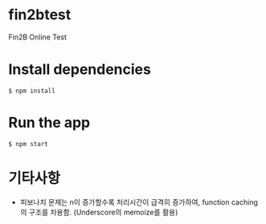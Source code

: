 # fin2btest
Fin2B Online Test

# Install dependencies
```
$ npm install
```

# Run the app
```
$ npm start
```

# 기타사항
* 피보나치 문제는 n이 증가할수록 처리시간이 급격히 증가하여, function caching의 구조를 차용함. (Underscore의 memoize를 활용)
